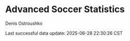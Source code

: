 # Advanced Soccer Statistics
Denis Ostroushko

<!-- gfm -->

Last successful data update: 2025-06-28 22:30:26 CST
